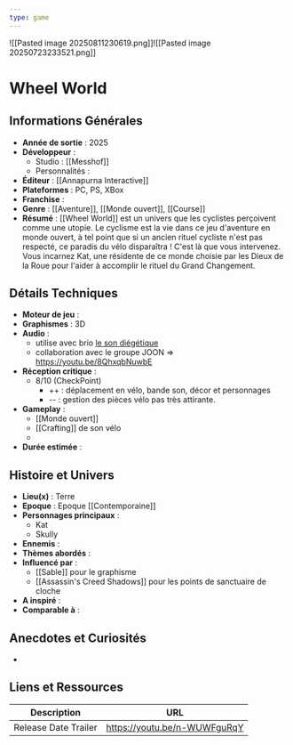 ```yaml
---
type: game
---
```

![[Pasted image 20250811230619.png]]![[Pasted image 20250723233521.png]]
# Wheel World

## Informations Générales

- **Année de sortie** : 2025
- **Développeur** : 
	- Studio : [[Messhof]]
	- Personnalités : 
- **Éditeur** : [[Annapurna Interactive]]
- **Plateformes** : PC, PS, XBox
- **Franchise** : 
- **Genre** : [[Aventure]], [[Monde ouvert]], [[Course]]
- **Résumé** : [[Wheel World]] est un univers que les cyclistes perçoivent comme une utopie. Le cyclisme est la vie dans ce jeu d'aventure en monde ouvert, à tel point que si un ancien rituel cycliste n'est pas respecté, ce paradis du vélo disparaîtra ! C'est là que vous intervenez. Vous incarnez Kat, une résidente de ce monde choisie par les Dieux de la Roue pour l'aider à accomplir le rituel du Grand Changement.

## Détails Techniques
- **Moteur de jeu** : 
- **Graphismes** : 3D
- **Audio** : 
	- utilise avec brio [le son diégétique](https://fr.wikipedia.org/wiki/Son_di%C3%A9g%C3%A9tique_et_extradi%C3%A9g%C3%A9tique)
	- collaboration avec le groupe JOON => https://youtu.be/8QhxqbNuwbE
- **Réception critique** : 
	- 8/10 (CheckPoint)
		- ++ : déplacement en vélo, bande son, décor et personnages
		- -- : gestion des pièces vélo pas très attirante.
- **Gameplay** : 
	- [[Monde ouvert]]
	- [[Crafting]] de son vélo
	- 
- **Durée estimée** : 

## Histoire et Univers
- **Lieu(x)** : Terre
- **Epoque** : Epoque [[Contemporaine]]
- **Personnages principaux** : 
	- Kat
	- Skully
- **Ennemis** :
- **Thèmes abordés** : 
- **Influencé par** : 
	- [[Sable]] pour le graphisme
	- [[Assassin's Creed Shadows]] pour les points de sanctuaire de cloche
- **A inspiré** : 
- **Comparable à** :
## Anecdotes et Curiosités
- 
## Liens et Ressources

| Description          | URL                          |
| -------------------- | ---------------------------- |
| Release Date Trailer | https://youtu.be/n-WUWFguRqY |
